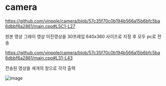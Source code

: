 # camera


https://github.com/vinpple/camera/blob/57c35f70c0b194b566a15b6bfc5ba6dbbf6a2861/main.cpp#L5C1-L27

원본 영상 그레이 영상 이진영상을 30프레임 640x360 사이즈로 지정 후 모두 pc로 전송

https://github.com/vinpple/camera/blob/57c35f70c0b194b566a15b6bfc5ba6dbbf6a2861/main.cpp#L31-L43

전송된 영상을 세개의 창으로 각각 출력

![image](https://github.com/user-attachments/assets/18f718cc-8b6d-447d-8f1b-a5d346f91f84)
